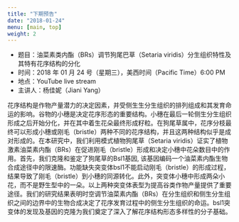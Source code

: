 ```yaml
---
title: "下期预告"
date: "2018-01-24"
menu: [main, top]
weight: 2
---
```


- 题目：油菜素类内酯（BRs）调节狗尾巴草（Setaria viridis）分生组织特性及其特有花序结构的分化
- 时间：2018 年 01 月 24 号（星期三），美西时间（Pacific Time）6:00 PM
- 地点：YouTube live stream 
- 主讲人：杨佳妮（Jiani Yang）

花序结构是作物产量潜力的决定因素，并受侧生生分生组织的排列组成和其发育命运的影响。谷物的小穗是决定花序形态的重要结构。小穗在最后一轮侧生分生组织形成之后开始分化，并在其中着生花朵最终形成籽粒。在狗尾草属中，花序分枝最终可以形成小穗或刚毛（bristle）两种不同的花序结构，并且这两种结构似乎是成对形成的。在本研究中，我们利用模式植物狗尾草（Setaria viridis）证实了植物激素油菜素内酯（BRs）在促进刚毛（bristle）形成和决定小穗中花朵数目中的作用。首先，我们克隆和鉴定了狗尾草的Bsl1基因, 该基因编码一个油菜素内酯生物合成途径中的限速酶。功能缺失突变体bsl1不能启动刚毛（bristle）的形成过程，结果导致了刚毛（bristle）到小穗的同源转化。此外，突变体小穗中形成两朵小花，而不是野生型中的一朵。以上两种突变体表型为提高谷类作物产量提供了重要途径。我们的研究结果表明时空调节油菜素内酯（BRs）在分生组织和侧生分生组织之间的边界中的生物合成决定了花序发育过程中的侧生分生组织的命运。bsl1突变体的发现及基因的克隆为我们奠定了深入了解花序结构形态多样性的分子基础。

